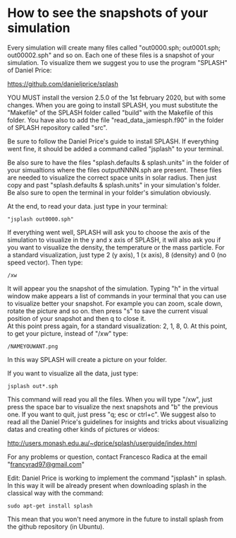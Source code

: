 # How to see the snapshots of your simulation

Every simulation will create many files called "out0000.sph; out0001.sph; out00002.sph" and so on.
Each one of these files is a snapshot of your simulation. To visualize them we suggest you to use the program "SPLASH" of Daniel Price: 

https://github.com/danieljprice/splash


YOU MUST install the version 2.5.0 of the 1st february 2020, but with some changes. When you are going to install SPLASH, you must substitute the "Makefile" of the SPLASH folder called "build" with the Makefile of this folder. You have also to add the file "read_data_jamiesph.f90" in the folder of SPLASH repository called "src".

Be sure to follow the Daniel Price's guide to install SPLASH. If everything went fine, it should be added a command called "jsplash" to your terminal.

Be also sure to have the files "splash.defaults & splash.units" in the folder of your simualtions where the files outputNNNN.sph are present. These files are needed to visualize the correct space units in solar radius. Then just copy and past "splash.defaults & splash.units" in your simulation's folder. Be also sure to open the terminal in your folder's simulation obviously.

At the end, to read your data. just type in your terminal:
```
"jsplash out0000.sph" 
```
If everything went well, SPLASH will ask you to choose the axis of the simulation to visualize in the y and x axis of SPLASH, it will also ask you if you want to visualize the density, the temperature or the mass particle. For a standard visualization, just type 2 (y axis), 1 (x axis), 8 (density) and 0 (no speed vector). 
Then type:

```
/xw
```

 It will appear you the snapshot of the simulation. Typing "h" in the virtual window make appears a list of commands in your terminal that you can use to visualize better your snapshot. For example you can zoom, scale down, rotate the picture and so on. then press "s" to save the current visual position of your snapshot and then q to close it.  
At this point press again, for a standard visualization: 2, 1, 8, 0. At this point, to get your picture, instead of "/xw" type:

```
/NAMEYOUWANT.png
```
In this way SPLASH will create a picture on your folder.

If you want to visualize all the data, just type:

```
jsplash out*.sph
```

This command will read you all the files. When you will type "/xw", just press the space bar to visualize the next snapshots and "b" the previous one. If you want to quit, just press "q; esc or ctrl+c". We suggest also to read all the Daniel Price's guidelines for insights and tricks about visualizing datas and creating other kinds of pictures or videos:    

http://users.monash.edu.au/~dprice/splash/userguide/index.html


For any problems or question, contact Francesco Radica at the email "francyrad97@gmail.com"


Edit:   Daniel Price is working to implement the command "jsplash" in splash. In this way it will be already present when downloading splash in the classical way with the command:

```
sudo apt-get install splash
```

This mean that you won't need anymore in the future to install splash from the github repository (in Ubuntu).
